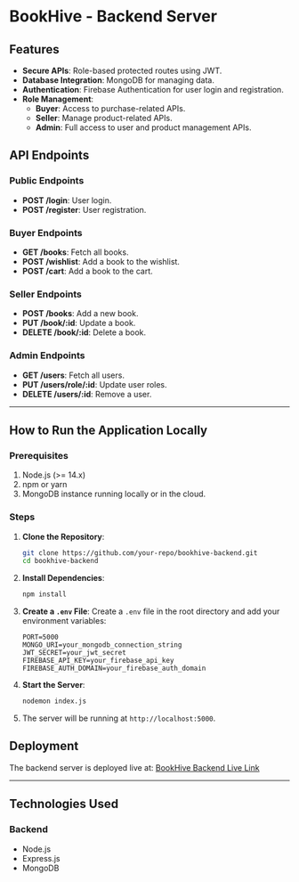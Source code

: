 # BookHive - Backend Server

## Features
- **Secure APIs**: Role-based protected routes using JWT.
- **Database Integration**: MongoDB for managing data.
- **Authentication**: Firebase Authentication for user login and registration.
- **Role Management**:
  - **Buyer**: Access to purchase-related APIs.
  - **Seller**: Manage product-related APIs.
  - **Admin**: Full access to user and product management APIs.

## API Endpoints
### Public Endpoints
- **POST /login**: User login.
- **POST /register**: User registration.

### Buyer Endpoints
- **GET /books**: Fetch all books.
- **POST /wishlist**: Add a book to the wishlist.
- **POST /cart**: Add a book to the cart.

### Seller Endpoints
- **POST /books**: Add a new book.
- **PUT /book/:id**: Update a book.
- **DELETE /book/:id**: Delete a book.

### Admin Endpoints
- **GET /users**: Fetch all users.
- **PUT /users/role/:id**: Update user roles.
- **DELETE /users/:id**: Remove a user.

---

## How to Run the Application Locally
### Prerequisites
1. Node.js (>= 14.x)
2. npm or yarn
3. MongoDB instance running locally or in the cloud.

### Steps
1. **Clone the Repository**:
   ```bash
   git clone https://github.com/your-repo/bookhive-backend.git
   cd bookhive-backend
   ```

2. **Install Dependencies**:
   ```bash
   npm install
   ```

3. **Create a `.env` File**:
   Create a `.env` file in the root directory and add your environment variables:
   ```env
   PORT=5000
   MONGO_URI=your_mongodb_connection_string
   JWT_SECRET=your_jwt_secret
   FIREBASE_API_KEY=your_firebase_api_key
   FIREBASE_AUTH_DOMAIN=your_firebase_auth_domain
   ```

4. **Start the Server**:
   ```bash
   nodemon index.js
   ```

5. The server will be running at `http://localhost:5000`.


## Deployment
The backend server is deployed live at: [BookHive Backend Live Link]([https://your-live-backend-url.vercel.app](https://book-hive-server-bakhtiar2000s-projects.vercel.app/))

---

## Technologies Used
### Backend
- Node.js
- Express.js
- MongoDB

